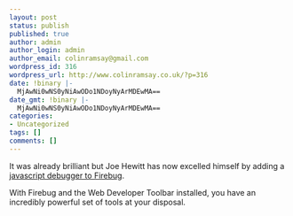 ```yaml
---
layout: post
status: publish
published: true
author: admin
author_login: admin
author_email: colinramsay@gmail.com
wordpress_id: 316
wordpress_url: http://www.colinramsay.co.uk/?p=316
date: !binary |-
  MjAwNi0wNS0yNiAwODo1NDoyNyArMDEwMA==
date_gmt: !binary |-
  MjAwNi0wNS0yNiAwODo1NDoyNyArMDEwMA==
categories:
- Uncategorized
tags: []
comments: []
---
```

<p>It was already brilliant but Joe Hewitt has now excelled himself by adding a <a href="http://www.joehewitt.com/blog/firebug_04_come.php">javascript debugger to Firebug</a>. </p>
<p>With Firebug and the Web Developer Toolbar installed, you have an incredibly powerful set of tools at your disposal.</p>
